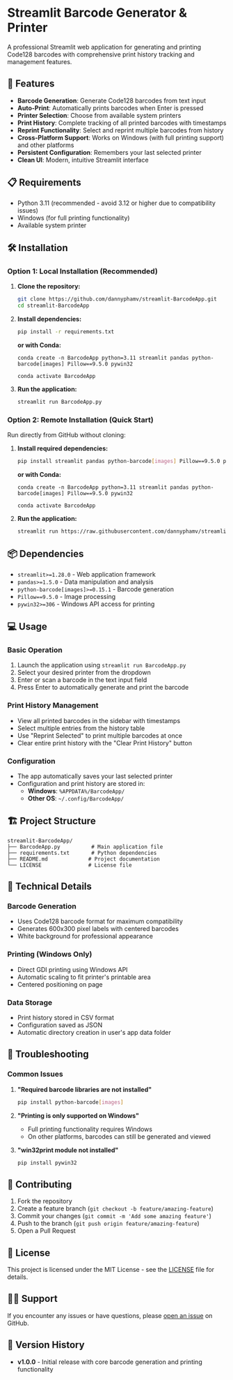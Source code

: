 # Streamlit Barcode Generator & Printer

A professional Streamlit web application for generating and printing Code128 barcodes with comprehensive print history tracking and management features.

## 🚀 Features

- **Barcode Generation**: Generate Code128 barcodes from text input
- **Auto-Print**: Automatically prints barcodes when Enter is pressed
- **Printer Selection**: Choose from available system printers
- **Print History**: Complete tracking of all printed barcodes with timestamps
- **Reprint Functionality**: Select and reprint multiple barcodes from history
- **Cross-Platform Support**: Works on Windows (with full printing support) and other platforms
- **Persistent Configuration**: Remembers your last selected printer
- **Clean UI**: Modern, intuitive Streamlit interface

## 📋 Requirements

- Python 3.11 (recommended - avoid 3.12 or higher due to compatibility issues)
- Windows (for full printing functionality)
- Available system printer

## 🛠️ Installation

### Option 1: Local Installation (Recommended)

1. **Clone the repository:**
   ```bash
   git clone https://github.com/dannyphamv/streamlit-BarcodeApp.git
   cd streamlit-BarcodeApp
   ```

2. **Install dependencies:**
   ```bash
   pip install -r requirements.txt
   ```
   **or with Conda:**
   ```
   conda create -n BarcodeApp python=3.11 streamlit pandas python-barcode[images] Pillow==9.5.0 pywin32

   conda activate BarcodeApp
   ```

3. **Run the application:**
   ```bash
   streamlit run BarcodeApp.py
   ```

### Option 2: Remote Installation (Quick Start)

Run directly from GitHub without cloning:

1. **Install required dependencies:**
   ```bash
   pip install streamlit pandas python-barcode[images] Pillow==9.5.0 pywin32
   ```
   **or with Conda:**
   ```
   conda create -n BarcodeApp python=3.11 streamlit pandas python-barcode[images] Pillow==9.5.0 pywin32

   conda activate BarcodeApp
   ```

2. **Run the application:**
   ```bash
   streamlit run https://raw.githubusercontent.com/dannyphamv/streamlit-BarcodeApp/refs/heads/main/BarcodeApp.py
   ```

## 📦 Dependencies

- `streamlit>=1.28.0` - Web application framework
- `pandas>=1.5.0` - Data manipulation and analysis
- `python-barcode[images]>=0.15.1` - Barcode generation
- `Pillow==9.5.0` - Image processing
- `pywin32>=306` - Windows API access for printing

## 💻 Usage

### Basic Operation
1. Launch the application using `streamlit run BarcodeApp.py`
2. Select your desired printer from the dropdown
3. Enter or scan a barcode in the text input field
4. Press Enter to automatically generate and print the barcode

### Print History Management
- View all printed barcodes in the sidebar with timestamps
- Select multiple entries from the history table
- Use "Reprint Selected" to print multiple barcodes at once
- Clear entire print history with the "Clear Print History" button

### Configuration
- The app automatically saves your last selected printer
- Configuration and print history are stored in:
  - **Windows**: `%APPDATA%/BarcodeApp/`
  - **Other OS**: `~/.config/BarcodeApp/`

## 🏗️ Project Structure

```
streamlit-BarcodeApp/
├── BarcodeApp.py          # Main application file
├── requirements.txt       # Python dependencies
├── README.md             # Project documentation
└── LICENSE               # License file
```

## 🔧 Technical Details

### Barcode Generation
- Uses Code128 barcode format for maximum compatibility
- Generates 600x300 pixel labels with centered barcodes
- White background for professional appearance

### Printing (Windows Only)
- Direct GDI printing using Windows API
- Automatic scaling to fit printer's printable area
- Centered positioning on page

### Data Storage
- Print history stored in CSV format
- Configuration saved as JSON
- Automatic directory creation in user's app data folder

## 🐛 Troubleshooting

### Common Issues

1. **"Required barcode libraries are not installed"**
   ```bash
   pip install python-barcode[images]
   ```

2. **"Printing is only supported on Windows"**
   - Full printing functionality requires Windows
   - On other platforms, barcodes can still be generated and viewed

3. **"win32print module not installed"**
   ```bash
   pip install pywin32
   ```

## 🤝 Contributing

1. Fork the repository
2. Create a feature branch (`git checkout -b feature/amazing-feature`)
3. Commit your changes (`git commit -m 'Add some amazing feature'`)
4. Push to the branch (`git push origin feature/amazing-feature`)
5. Open a Pull Request

## 📄 License

This project is licensed under the MIT License - see the [LICENSE](LICENSE) file for details.

## 🙋‍♂️ Support

If you encounter any issues or have questions, please [open an issue](https://github.com/dannyphamv/streamlit-BarcodeApp/issues) on GitHub.

## 🔄 Version History

- **v1.0.0** - Initial release with core barcode generation and printing functionality

